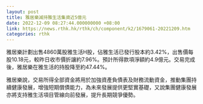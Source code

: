 ```yaml
---
layout: post
title: 雅居樂減持雅生活集資近5億元
date: 2022-12-09 08:27:44.000000000 +08:00
link: https://news.rthk.hk/rthk/ch/component/k2/1679061-20221209.htm
categories: rthk
---
```


雅居樂計劃出售4860萬股雅生活H股，佔雅生活已發行股本約3.42%，出售價每股10.18元，較昨日收市價折讓約7.96%。預計所得款項淨額約4.9億元。交易完成後，雅居樂在雅生活的持股降至約47.44%。

雅居樂說，交易所得全部資金將用於加強資產負債表及財務流動資金，推動集團持續健康發展，增強短期償債能力，為未來發展提供更堅實基礎，又說集團健康發展亦將支持雅生活項目管線向前發展，提升長期競爭優勢。
